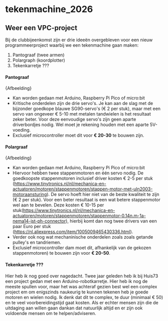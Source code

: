 # tekenmachine\_2026

## Weer een VPC-project



Bij de clubbijeenkomst zijn er drie ideeën overgebleven voor een nieuw programmeerproject waarbij we een tekenmachine gaan maken:



1. Pantograaf (twee armen)
2. Polargraph (koordplotter)
3. Tekenkarretje ???



#### Pantograaf

{Afbeelding}

* Kan worden gedaan met Arduino, Raspberry Pi Pico of micro:bit
* Kritische onderdelen zijn de drie servo's. Je kan aan de slag met de bijzonder goedkope blauwe SG90-servo's (€ 2 per stuk), maar met een servo van ongeveer € 5-10 met metalen tandwielen is het resultaat zeker beter. Voor deze eenvoudige servo's zijn geen aparte driverbordjes nodig. Wel moet je rekening houden met een aparte 5V-voeding.
* Exclusief microcontroller moet dit voor **€ 20-30** te bouwen zijn.



#### Polargraaf

{Afbeelding}

* Kan worden gedaan met Arduino, Raspberry Pi Pico of micro:bit
* Hiervoor hebben twee stappenmotoren en één servo nodig. De goedkoopste stappenmotoren inclusief driver kosten € 2-5 per stuk (https://www.tinytronics.nl/nl/mechanica-en-actuatoren/motoren/stappenmotoren/stappen-motor-met-uln2003-motoraansturing). De servo hoeft hier niet van de beste kwaliteit te zijn (€ 2 per stuk). Voor een beter resultaat is een wat betere stappenmotor wel aan te bevelen. Deze kosten € 10-15 per stuk(https://www.tinytronics.nl/nl/mechanica-en-actuatoren/motoren/stappenmotoren/stappenmotor-0.14n.m-1a-nema14-jst-ph-connector), hierbij komt dan nog twee drivers van een paar Euro per stuk (https://nl.aliexpress.com/item/1005009465430336.html).
* Verder ook nog wat mechaninische onderdelen zoals zoals getande pulley's en tandriemen.
* Exclusief microcontroller dam moet dit, afhankelijk van de gekozen stappenmotoren) te bouwen zijn voor **€ 20-50**.



#### Tekenkarretje ???

Hier heb ik nog goed over nagedacht. Twee jaar geleden heb ik bij Huis73 een project gedan met een Arduino-robotkarretje. Hier heb ik nog de meeste spullen voor, maar het was achteraf gezien best wel een complex project em om enigszinds naukeurig te kunnen tekenen heb je goede motoren en wielen nodig. Ik denk dat dit te complex, te duur (minimaal € 50) en te veel voorbereidingstijd gaat kosten. Als er echter mensen zijn die de uitdaging aan willen gaan dankan dat natuurlijk altijd en er zijn ook voldoende mensen om te helpen/adviseren.



